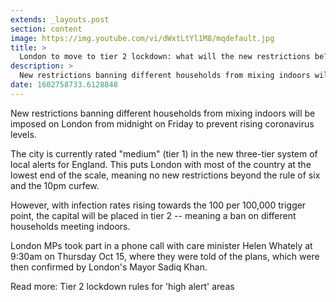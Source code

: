 ```yaml
--- 
extends: _layouts.post 
section: content 
image: https://img.youtube.com/vi/dWxtLtYl1M8/mqdefault.jpg 
title: > 
  London to move to tier 2 lockdown: what will the new restrictions be? 
description: > 
  New restrictions banning different households from mixing indoors will be imposed on London from midnight on Friday to prevent rising coronavirus levels.The city is currently rated "medium" (tier 1) in the new three-tier system of local alerts for England.This puts London with most of the country at the lowest end of the scale, meaning no new restrictions beyond the rule of six and the 10pm curfew.However, with infection rates rising towards the 100 per 100,000 trigger point, the capital will be placed in tier 2 -- meaning a ban on different households meeting indoors.Read more: Tier 2 lockdown rules for 'high alert' areas 
date: 1602758733.6128848 
--- 
```

New restrictions banning different households from mixing indoors will be imposed on London from midnight on Friday to prevent rising coronavirus levels.

The city is currently rated "medium" (tier 1) in the new three-tier system of local alerts for England. This puts London with most of the country at the lowest end of the scale, meaning no new restrictions beyond the rule of six and the 10pm curfew.

However, with infection rates rising towards the 100 per 100,000 trigger point, the capital will be placed in tier 2 -- meaning a ban on different households meeting indoors.

London MPs took part in a phone call with care minister Helen Whately at 9:30am on Thursday Oct 15, where they were told of the plans, which were then confirmed by London's Mayor Sadiq Khan.

Read more: Tier 2 lockdown rules for 'high alert' areas